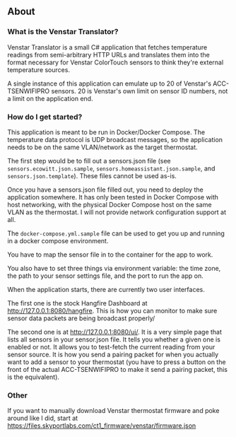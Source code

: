 ## About

### What is the Venstar Translator?
Venstar Translator is a small C# application that fetches temperature readings from semi-arbitrary HTTP URLs and translates them into the format necessary for Venstar ColorTouch sensors to think they're external temperature sources.

A single instance of this application can emulate up to 20 of Venstar's ACC-TSENWIFIPRO sensors.
20 is Venstar's own limit on sensor ID numbers, not a limit on the application end.

### How do I get started?
This application is meant to be run in Docker/Docker Compose. 
The temperature data protocol is UDP broadcast messages, so the application needs to be on the same VLAN/network as the target thermostat.

The first step would be to fill out a sensors.json file (see `sensors.ecowitt.json.sample`, `sensors.homeassistant.json.sample`, and `sensors.json.template`).
These files cannot be used as-is.

Once you have a sensors.json file filled out, you need to deploy the application somewhere. 
It has only been tested in Docker Compose with host networking, with the physical Docker Compose host on the same VLAN as the thermostat. 
I will not provide network configuration support at all. 

The `docker-compose.yml.sample` file can be used to get you up and running in a docker compose environment.

You have to map the sensor file in to the container for the app to work.

You also have to set three things via environment variable: the time zone, the path to your sensor settings file, and the port to run the app on.

When the application starts, there are currently two user interfaces.

The first one is the stock Hangfire Dashboard at http://127.0.0.1:8080/hangfire. 
This is how you can monitor to make sure sensor data packets are being broadcast properly/ 

The second one is at http://127.0.0.1:8080/ui/. It is a very simple page that lists all sensors in your sensor.json file. 
It tells you whether a given one is enabled or not.
It allows you to test-fetch the current reading from your sensor source.
It is how you send a pairing packet for when you actually want to add a sensor to your thermostat (you have to press a button on the front of the actual ACC-TSENWIFIPRO to make it send a pairing packet, this is the equivalent).


### Other
If you want to manually download Venstar thermostat firmware and poke around like I did, start at 
https://files.skyportlabs.com/ct1_firmware/venstar/firmware.json


